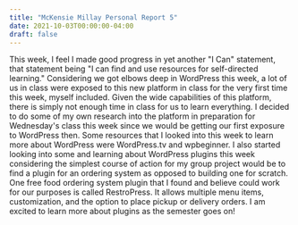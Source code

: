 ```yaml
---
title: "McKensie Millay Personal Report 5"
date: 2021-10-03T00:00:00-04:00
draft: false
---
```


This week, I feel I made good progress in yet another "I Can" statement, that statement being "I can find and use resources for self-directed learning."
Considering we got elbows deep in WordPress this week, a lot of us in class were exposed to this new platform in class for the very first time this week, myself
included. Given the wide capabilities of this platform, there is simply not enough time in class for us to learn everything. I decided to do some of my own 
research into the platform in preparation for Wednesday's class this week since we would be getting our first exposure to WordPress then. Some resources that
I looked into this week to learn more about WordPress were WordPress.tv and wpbeginner. I also started looking into some and learning about WordPress plugins this week 
considering the simplest course of action for my group project would be to find a plugin for an ordering system as opposed to building one for scratch. One free food
ordering system plugin that I found and believe could work for our purposes is called RestroPress. It allows multiple menu items, customization, and the option to place
pickup or delivery orders. I am excited to learn more about plugins as the semester goes on! 
